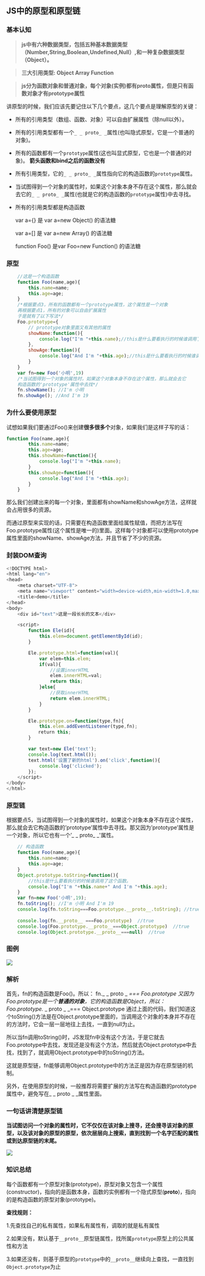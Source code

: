 

## JS中的原型和原型链

###  基本认知

> **js中有六种数据类型，包括五种基本数据类型（Number,String,Boolean,Undefined,Null）,和一种复杂数据类型（Object）。**

>  **三大引用类型: Object Array Function** 

>  **js分为函数对象和普通对象，每个对象(实例)都有proto属性，但是只有函数对象才有prototype属性**

讲原型的时候，我们应该先要记住以下几个要点，这几个要点是理解原型的关键：

- 所有的引用类型（数组、函数、对象）可以自由扩展属性（除null以外）。

- 所有的引用类型都有一个`_ _ proto_ _`属性(也叫隐式原型，它是一个普通的对象)。

- 所有的函数都有一个`prototype`属性(这也叫显式原型，它也是一个普通的对象)。 **箭头函数和bind之后的函数没有**

- 所有引用类型，它的`_ _ proto_ _`属性指向它的构造函数的`prototype`属性。

- 当试图得到一个对象的属性时，如果这个对象本身不存在这个属性，那么就会去它的`_ _ proto_ _`属性(也就是它的构造函数的`prototype`属性)中去寻找。

- 所有的引用类型都是构造函数

  var a={}  是 var a=new Object() 的语法糖

  var a=[] 是 var a=new Array() 的语法糖

  function Foo()  是var Foo=new Function() 的语法糖

### 原型

```js
	//这是一个构造函数
	function Foo(name,age){
		this.name=name;
		this.age=age;
	}
	/*根据要点3，所有的函数都有一个prototype属性，这个属性是一个对象
	再根据要点1，所有的对象可以自由扩展属性
	于是就有了以下写法*/
	Foo.prototype={
		// prototype对象里面又有其他的属性
		showName:function(){
			console.log("I'm "+this.name);//this是什么要看执行的时候谁调用了这个函数
		},
		showAge:function(){
			console.log("And I'm "+this.age);//this是什么要看执行的时候谁调用了这个函数
		}
	}
	var fn=new Foo('小明',19)
	/*当试图得到一个对象的属性时，如果这个对象本身不存在这个属性，那么就会去它
	构造函数的'prototype'属性中去找*/
	fn.showName(); //I'm 小明
	fn.showAge(); //And I'm 19
```
### 为什么要使用原型

试想如果我们要通过Foo()来创建**很多很多个**对象，如果我们是这样子写的话：

```js
function Foo(name,age){
		this.name=name;
		this.age=age;
		this.showName=function(){
			console.log("I'm "+this.name);
		}
		this.showAge=function(){
			console.log("And I'm "+this.age);
		}
	}
```
那么我们创建出来的每一个对象，里面都有showName和showAge方法，这样就会占用很多的资源。

而通过原型来实现的话，只需要在构造函数里面给属性赋值，而把方法写在Foo.prototype属性(这个属性是唯一的)里面。这样每个对象都可以使用prototype属性里面的showName、showAge方法，并且节省了不少的资源。

### 封装DOM查询

```js
<!DOCTYPE html>
<html lang="en">
<head>
    <meta charset="UTF-8">
    <meta name="viewport" content="width=device-width,min-width=1.0,max-width=1.0,initial-scale=1.0,user-scalable=no">
    <title>demo</title>
</head>
<body>
    <div id="text">这是一段长长的文本</div>

    <script>
        function Ele(id){
            this.elem=document.getElementById(id);
        }

        Ele.prototype.html=function(val){
            var elem=this.elem;
            if(val){
                //设置innerHTML
                elem.innerHTML=val;
                return this;
            }else{
                //获取innerHTML
                return elem.innerHTML;
            }
        }

        Ele.prototype.on=function(type,fn){
            this.elem.addEventListener(type,fn);
　　　　　　　return this;
        }

        var text=new Ele('text');
        console.log(text.html());
        text.html('设置了新的html').on('click',function(){
            console.log('clicked');
        });
    </script>
</body>
</html>
```

### 原型链

根据要点5，当试图得到一个对象的属性时，如果这个对象本身不存在这个属性，那么就会去它构造函数的’prototype’属性中去寻找。那又因为’prototype’属性是一个对象，所以它也有一个’_ _ proto_ _'属性。

```js
	// 构造函数
	function Foo(name,age){
	 	this.name=name;
	 	this.age=age;
	}
	Object.prototype.toString=function(){
		//this是什么要看执行的时候谁调用了这个函数。
		console.log("I'm "+this.name+" And I'm "+this.age);
	}
	var fn=new Foo('小明',19);
	fn.toString(); //I'm 小明 And I'm 19
	console.log(fn.toString===Foo.prototype.__proto__.toString); //true
	
	console.log(fn.__proto__ ===Foo.prototype)  //true
	console.log(Foo.prototype.__proto__===Object.prototype)  //true
	console.log(Object.prototype.__proto__===null)  //true
```
### 图例

![](https://img-blog.csdn.net/20180909114030465?watermark/2/text/aHR0cHM6Ly9ibG9nLmNzZG4ubmV0L3FxXzM2OTk2Mjcx/font/5a6L5L2T/fontsize/400/fill/I0JBQkFCMA==/dissolve/70)

### 解析

首先，fn的构造函数是Foo()。所以：
fn._ _ proto _ _=== Foo.prototype
又因为Foo.prototype是一个**普通的对象**，它的构造函数是Object，所以：
Foo.prototype._ _ proto _ _=== Object.prototype
通过上面的代码，我们知道这个toString()方法是在Object.prototype里面的，当调用这个对象的本身并不存在的方法时，它会一层一层地往上去找，一直到null为止。



所以当fn调用toString()时，JS发现fn中没有这个方法，于是它就去Foo.prototype中去找，发现还是没有这个方法，然后就去Object.prototype中去找，找到了，就调用Object.prototype中的toString()方法。



这就是原型链，fn能够调用Object.prototype中的方法正是因为存在原型链的机制。



另外，在使用原型的时候，一般推荐将需要扩展的方法写在构造函数的prototype属性中，避免写在_ _ proto _ _属性里面。

### 一句话讲清楚原型链

**当试图访问一个对象的属性时，它不仅仅在该对象上搜寻，还会搜寻该对象的原型，以及该对象的原型的原型，依次层层向上搜索，直到找到一个名字匹配的属性或到达原型链的末尾。**

![](https://user-gold-cdn.xitu.io/2020/4/21/1719d5061a3d5f66?imageslim)

### 知识总结

每个函数都有一个原型对象(prototype)，原型对象又包含一个属性(constructor)，指向的是函数本身，函数的实例都有一个隐式原型(__proto__)，指向的是构造函数的原型对象(prototype)。

**查找规则：**

1.先查找自己的私有属性，如果私有属性有，调取的就是私有属性

2.如果没有，默认基于`__proto__`原型链属性，找所属`prototype`原型上的公共属性和方法

3.如果还没有，则基于原型的`prototype`中的`__proto__`继续向上查找，一直找到`Object.prototype`为止